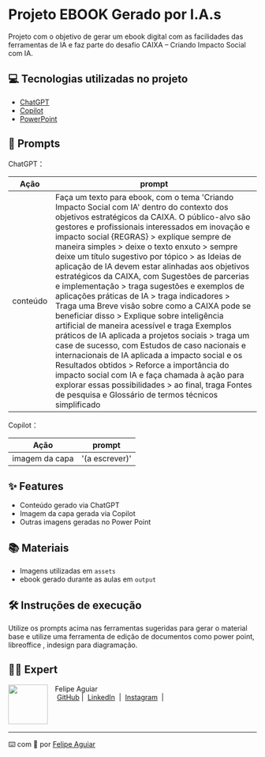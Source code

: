 
# Projeto EBOOK Gerado por I.A.s


Projeto com o objetivo de gerar um ebook digital com as facilidades das ferramentas de IA e faz parte do desafio CAIXA – Criando Impacto Social com IA. 


## 💻 Tecnologias utilizadas no projeto

- [ChatGPT](https://chat.openai.com/) 
- [Copilot](https://copilot.microsoft.com/)
- [PowerPoint](https://www.microsoft.com/en/microsoft-365/powerpoint)


## 🧠 Prompts

ChatGPT：

|   Ação   | prompt                                                                                                                                                                                                                                                                         |
| :------: | ------------------------------------------------------------------------------------------------------------------------------------------------------------------------------------------------------------------------------------------------------------------------------ |
| conteúdo | Faça um texto para ebook, com o tema 'Criando Impacto Social com IA' dentro do contexto dos objetivos estratégicos da CAIXA. O público-alvo são gestores e profissionais interessados em inovação e impacto social {REGRAS} > explique sempre de maneira simples > deixe o texto enxuto > sempre deixe um título sugestivo por tópico > as Ideias de aplicação de IA devem estar alinhadas aos objetivos estratégicos da CAIXA, com Sugestões de parcerias e implementação > traga sugestões e exemplos de aplicações práticas de IA > traga indicadores > Traga uma Breve visão sobre como a CAIXA pode se beneficiar disso > Explique sobre inteligência artificial de maneira acessível e traga Exemplos práticos de IA aplicada a projetos sociais > traga um case de sucesso, com Estudos de caso nacionais e internacionais de IA aplicada a impacto social e os Resultados obtidos > Reforce a importância do impacto social com IA e faça chamada à ação para explorar essas possibilidades > ao final, traga Fontes de pesquisa e Glossário de termos técnicos simplificado |


Copilot：

|  Ação  | prompt                                                                                 |
| :----: | -------------------------------------------------------------------------------------- |
| imagem da capa | '(a escrever)' |

## ✨ Features

- Conteúdo gerado via ChatGPT
- Imagem da capa gerada via Copilot
- Outras imagens geradas no Power Point

## 📚 Materiais

- Imagens utilizadas em `assets`
- ebook gerado durante as aulas em `output`

## 🛠️ Instruções de execução

Utilize os prompts acima nas ferramentas sugeridas para gerar o material base e utilize uma ferramenta de edição de documentos como power point, libreoffice , indesign para diagramação.

## 👨‍💻 Expert

<p>
    <img 
      align=left 
      margin=10 
      width=80 
      src="https://avatars.githubusercontent.com/u/37452836?v=4"
    />
    <p>&nbsp&nbsp&nbspFelipe Aguiar<br>
    &nbsp&nbsp&nbsp
    <a href="https://github.com/felipeAguiarCode">
    GitHub</a>&nbsp;|&nbsp;
    <a href="www.linkedin.com/in/
felipe-exe">LinkedIn</a>
&nbsp;|&nbsp;
    <a href="https://www.instagram.com/felipeaguiar.exe/">
    Instagram</a>
&nbsp;|&nbsp;</p>
</p>
<br/><br/>
<p>

---

⌨️ com 💜 por [Felipe Aguiar](https://github.com/felipeAguiarCode)
